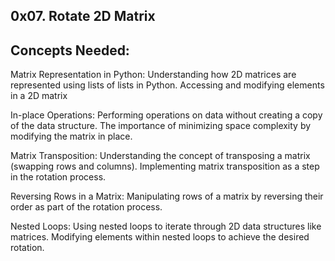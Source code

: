 0x07. Rotate 2D Matrix
------

Concepts Needed:
-----

Matrix Representation in Python:
Understanding how 2D matrices are represented using lists of lists in Python.
Accessing and modifying elements in a 2D matrix

In-place Operations:
Performing operations on data without creating a copy of the data structure.
The importance of minimizing space complexity by modifying the matrix in place.

Matrix Transposition:
Understanding the concept of transposing a matrix (swapping rows and columns).
Implementing matrix transposition as a step in the rotation process.

Reversing Rows in a Matrix:
Manipulating rows of a matrix by reversing their order as part of the rotation process.

Nested Loops:
Using nested loops to iterate through 2D data structures like matrices.
Modifying elements within nested loops to achieve the desired rotation.
